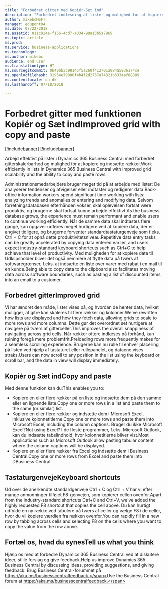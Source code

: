 ```yaml
---
title: "Forbedret gitter med Kopiér-Sæt ind"
description: "Forbedret indlæsning af lister og mulighed for at kopiere og indsætte rækker."
author: mikebcMSFT
manager: edupont04
ms.date: 07/22/2018
ms.assetid: 011c924e-f156-4cd7-a034-99a13b5a7869
ms.topic: article
ms.prod: 
ms.service: business-applications
ms.technology: 
ms.author: mikebc
audience: end user
ms.translationtype: HT
ms.sourcegitcommit: 0b40bb3c98145f5a260f412701a884a5936174ce
ms.openlocfilehash: 31954e79880f4b4f2d2737a74321b6334af88889
ms.contentlocale: da-dk
ms.lasthandoff: 07/18/2018

---
```

#  <a name="improved-grid-with-copy-and-paste"></a><span data-ttu-id="743ff-103">Forbedret gitter med funktionen Kopiér og Sæt ind</span><span class="sxs-lookup"><span data-stu-id="743ff-103">Improved grid with copy and paste</span></span>

[!include[banner](../../includes/banner.md)]
[!include[banner](Includes/disclaimer.md)]

<span data-ttu-id="743ff-104">Arbejd effektivt på lister i Dynamics 365 Business Central med forbedret gitterskalerbarhed og mulighed for at kopiere og indsætte rækker.</span><span class="sxs-lookup"><span data-stu-id="743ff-104">Work efficiently in lists in Dynamics 365 Business Central with improved grid scalability and the ability to copy and paste rows.</span></span>

<span data-ttu-id="743ff-105">Administrationsmedarbejdere bruger meget tid på at arbejde med lister: De analyserer tendenser og afvigelser eller indtaster og redigerer data.</span><span class="sxs-lookup"><span data-stu-id="743ff-105">Back-office information workers spend significant time working with lists: analyzing trends and anomalies or entering and modifying data.</span></span> <span data-ttu-id="743ff-106">Selvom forretningsdatabasen efterhånden vokser, skal oplevelsen fortsat være produktiv, og brugerne skal fortsat kunne arbejde effektivt.</span><span class="sxs-lookup"><span data-stu-id="743ff-106">As the business database grows, the experience must remain performant and enable users to continue working efficiently.</span></span> <span data-ttu-id="743ff-107">Når de samme data skal indtastes flere gange, kan opgaver udføres meget hurtigere ved at kopiere data, der er angivet tidligere, og brugerne forventer standardtastaturgenveje som f.eks. Ctrl + C for at opnå dette produktivitetsniveau.</span><span class="sxs-lookup"><span data-stu-id="743ff-107">Repetitive data entry tasks can be greatly accelerated by copying data entered earlier, and users expect industry-standard keyboard shortcuts such as Ctrl+C to help achieve that level of productivity.</span></span> <span data-ttu-id="743ff-108">Med muligheden for at kopiere data til Udklipsholder bliver det også nemmere at flytte data på tværs af softwaregrænser, f.eks. at indsætte en liste over varer med rabat i en mail til en kunde.</span><span class="sxs-lookup"><span data-stu-id="743ff-108">Being able to copy data to the clipboard also facilitates moving data across software boundaries, such as pasting a list of discounted items into an email to a customer.</span></span>

## <a name="improved-grid"></a><span data-ttu-id="743ff-109">Forbedret gitter</span><span class="sxs-lookup"><span data-stu-id="743ff-109">Improved grid</span></span>
<span data-ttu-id="743ff-110">Vi har ændret den måde, lister vises på, og hvordan de henter data, hvilket muliggør, at gitre kan skaleres til flere rækker og kolonner.</span><span class="sxs-lookup"><span data-stu-id="743ff-110">We've rewritten how lists are displayed and how they fetch data, allowing grids to scale to more rows and more columns.</span></span> <span data-ttu-id="743ff-111">Dette gør det overordnet set hurtigere at navigere på tværs af gitterceller.</span><span class="sxs-lookup"><span data-stu-id="743ff-111">This improves the overall snappiness of navigating across grid cells.</span></span> <span data-ttu-id="743ff-112">Når rækker oftere indlæses på forhånd, kan rulning foregå mere problemfrit.</span><span class="sxs-lookup"><span data-stu-id="743ff-112">Preloading rows more frequently makes for a seamless scrolling experience.</span></span> <span data-ttu-id="743ff-113">Brugerne kan nu rulle til enhver placering på listen ved hjælp af tastaturet eller rullepanelet, og dataene vises straks.</span><span class="sxs-lookup"><span data-stu-id="743ff-113">Users can now scroll to any position in the list using the keyboard or scroll bar, and the data in view will display immediately.</span></span>

## <a name="copy-and-paste"></a><span data-ttu-id="743ff-114">Kopiér og Sæt ind</span><span class="sxs-lookup"><span data-stu-id="743ff-114">Copy and paste</span></span>
<span data-ttu-id="743ff-115">Med denne funktion kan du:</span><span class="sxs-lookup"><span data-stu-id="743ff-115">This enables you to:</span></span>

* <span data-ttu-id="743ff-116">Kopiere en eller flere rækker på en liste og indsætte dem på den samme eller en lignende liste.</span><span class="sxs-lookup"><span data-stu-id="743ff-116">Copy one or more rows in a list and paste them to the same (or similar) list.</span></span>
* <span data-ttu-id="743ff-117">Kopiere en eller flere rækker og indsætte dem i Microsoft Excel, inklusive kolonnetitlerne.</span><span class="sxs-lookup"><span data-stu-id="743ff-117">Copy one or more rows and paste them into Microsoft Excel, including the column captions.</span></span>
  <span data-ttu-id="743ff-118">Bruger du ikke Microsoft Excel?</span><span class="sxs-lookup"><span data-stu-id="743ff-118">Not using Excel?</span></span> <span data-ttu-id="743ff-119">I de fleste programmer, f.eks. Microsoft Outlook, kan du indsætte tabelindhold, hvor kolonnetitlerne bliver vist.</span><span class="sxs-lookup"><span data-stu-id="743ff-119">Most applications such as Microsoft Outlook allow pasting tabular content where the column captions will be displayed.</span></span>
* <span data-ttu-id="743ff-120">Kopiere en eller flere rækker fra Excel og indsætte dem i Business Central.</span><span class="sxs-lookup"><span data-stu-id="743ff-120">Copy one or more rows from Excel and paste them into DBusiness Central.</span></span>

## <a name="keyboard-shortcuts"></a><span data-ttu-id="743ff-121">Tastaturgenveje</span><span class="sxs-lookup"><span data-stu-id="743ff-121">Keyboard shortcuts</span></span>
<span data-ttu-id="743ff-122">Ud over de anerkendte standardgenveje Ctrl + C og Ctrl + V har vi efter mange anmodninger tilføjet F8-genvejen, som kopierer cellen ovenfor.</span><span class="sxs-lookup"><span data-stu-id="743ff-122">Apart from the industry-standard shortcuts Ctrl+C and Ctrl+V, we've added the highly requested F8 shortcut that copies the cell above.</span></span> <span data-ttu-id="743ff-123">Du kan hurtigt udfylde en ny række ved tabulere på tværs af celler og vælge F8 i de celler, hvor du vil kopiere værdien fra rækken ovenfor.</span><span class="sxs-lookup"><span data-stu-id="743ff-123">You can rapidly fill in a new row by tabbing across cells and selecting F8 on the cells where you want to copy the value from the row above.</span></span>

<!--
### Who uses these features
These features are available to all desktop users without additional setup in the browser or Windows 10 companion app.
## Status
### Availability
Cloud, on-premises, hybrid
### Regional availability
No regional restrictions. Available to all Dynamics 365 Business Central supported markets.
-->

## <a name="tell-us-what-you-think"></a><span data-ttu-id="743ff-124">Fortæl os, hvad du synes</span><span class="sxs-lookup"><span data-stu-id="743ff-124">Tell us what you think</span></span>
<span data-ttu-id="743ff-125">Hjælp os med at forbedre Dynamics 365 Business Central ved at diskutere ideer, stille forslag og give feedback.</span><span class="sxs-lookup"><span data-stu-id="743ff-125">Help us improve Dynamics 365 Business Central by discussing ideas, providing suggestions, and giving feedback.</span></span> <span data-ttu-id="743ff-126">Brug Business Central-forummet på https://aka.ms/businesscentralfeedback.</span><span class="sxs-lookup"><span data-stu-id="743ff-126">Use the Business Central forum at https://aka.ms/businesscentralfeedback.</span></span>

